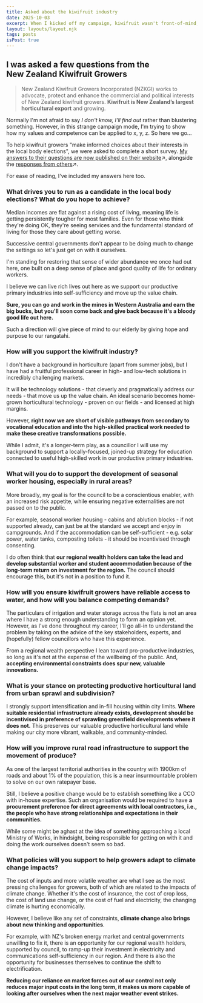 ```yaml
---
title: Asked about the kiwifruit industry
date: 2025-10-03
excerpt: When I kicked off my campaign, kiwifruit wasn't front-of-mind, but it's a reminder that as a councillor you can be asked 'what's the council going to do about [anything]'.
layout: layouts/layout.njk
tags: posts
isPost: true
---
```


## I was asked a few questions from the New&nbsp;Zealand Kiwifruit Growers 

>New Zealand Kiwifruit Growers Incorporated (NZKGI) works to advocate, protect and enhance the commercial and political interests of New Zealand kiwifruit growers. **Kiwifruit is New Zealand’s largest horticultural export** and growing.

Normally I'm not afraid to say *I don't know, I'll find out* rather than blustering something. However, in this strange campaign mode, I'm trying to show how my values and competence can be applied to x, y, z. So here we go...

To help kiwifruit growers "make informed choices about their interests in the local body elections", we were asked to complete a short survey. <a href="https://www.nzkgi.org.nz/wp-content/uploads/2025/10/Local-elections-2025-Gisborne-District-Council-Ian-Allan.pdf" target="_blank">My answers to their questions are now published on their website</a>&#8599;, alongside the <a href="https://www.nzkgi.org.nz/local-body-elections-2025-candidate-survey/#article" target="_blank">responses from others</a>&#8599;.

For ease of reading, I've included my answers here too.

### What drives you to run as a candidate in the local body elections? What do you hope to achieve?

Median incomes are flat against a rising cost of living, meaning life is getting persistently tougher for most families. Even for those who think they're doing OK, they're seeing services and the fundamental standard of living for those they care about getting worse.

Successive central governments don't appear to be doing much to change the settings so let's just get on with it ourselves. 

I'm standing for restoring that sense of wider abundance we once had out here, one built on a deep sense of place and good quality of life for ordinary workers. 

I believe we can live rich lives out here as we support our productive primary industries into self-sufficiency and move up the value chain.

**Sure, you can go and work in the mines in Western Australia and earn the big bucks, but you'll soon come back and give back because it's a bloody good life out here.**

Such a direction will give piece of mind to our elderly by giving hope and purpose to our rangatahi.

### How will you support the kiwifruit industry?

I don't have a background in horticulture (apart from summer jobs), but I have had a fruitful professional career in high- and low-tech solutions in incredibly challenging markets. 

It will be technology solutions - that cleverly and pragmatically address our needs - that move us up the value chain. An ideal scenario becomes home-grown horticultural technology - proven on our fields - and licensed at high margins.

However, **right now we are short of visible pathways from secondary to vocational education and into the high-skilled practical work needed to make these creative transformations possible.**

While I admit, it's a longer-term play, as a councillor I will use my background to support a locally-focused, joined-up strategy for education connected to useful high-skilled work in our productive primary industries. 

### What will you do to support the development of seasonal worker housing, especially in rural areas?

More broadly, my goal is for the council to be a conscientious enabler, with an increased risk appetite, while ensuring negative externalities are not passed on to the public.

For example, seasonal worker housing - cabins and ablution blocks - if not supported already, can just be at the standard we accept and enjoy in campgrounds.  And if the accommodation can be self-sufficient - e.g. solar power, water tanks, composting toilets - it should be incentivised through consenting.

I do often think that **our regional wealth holders can take the lead and develop substantial worker and student accommodation because of the long-term return on investment for the region.** The council should encourage this, but it's not in a position to fund it. 

### How will you ensure kiwifruit growers have reliable access to water, and how will you balance competing demands?

The particulars of irrigation and water storage across the flats is not an area where I have a strong enough understanding to form an opinion yet. However, as I've done throughout my career, I'll go all-in to understand the problem by taking on the advice of the key stakeholders, experts, and (hopefully) fellow councillors who have this experience.

From a regional wealth perspective I lean toward pro-productive industries, so long as it's not at the expense of the wellbeing of the public. And, **accepting environmental constraints does spur new, valuable innovations.**

### What is your stance on protecting productive horticultural land from urban sprawl and subdivision?

I strongly support intensification and in-fill housing within city limits. **Where suitable residential infrastructure already exists, development should be incentivised in preference of sprawling greenfield developments where it does not.** This preserves our valuable productive horticultural land while making our city more vibrant, walkable, and community-minded.

### How will you improve rural road infrastructure to support the movement of produce?

As one of the largest territorial authorities in the country with 1900km of roads and about 1% of the population, this is a near insurmountable problem to solve on our own ratepayer base.

Still, I believe a positive change would be to establish something like a CCO with in-house expertise. Such an organisation would be required to have **a procurement preference for direct agreements with local contractors, i.e., the people who have strong relationships and expectations in their communities.**

While some might be aghast at the idea of something approaching a local Ministry of Works, in hindsight, being responsible for getting on with it and doing the work ourselves doesn't seem so bad.

### What policies will you support to help growers adapt to climate change impacts?

The cost of inputs and more volatile weather are what I see as the most pressing challenges for growers, both of which are related to the impacts of climate change. Whether it's the cost of insurance, the cost of crop loss, the cost of land use change, or the cost of fuel and electricity, the changing climate is hurting economically. 

However, I believe like any set of constraints, **climate change also brings about new thinking and opportunities**.

For example, with NZ's broken energy market and central governments unwilling to fix it, there is an opportunity for our regional wealth holders, supported by council, to ramp-up their investment in electricity and communications self-sufficiency in our region. And there is also the opportunity for businesses themselves to continue the shift to electrification. 

**Reducing our reliance on market forces out of our control not only reduces major input costs in the long term, it makes us more capable of looking after ourselves when the next major weather event strikes.**
